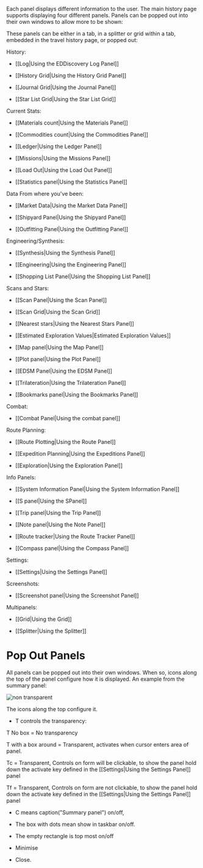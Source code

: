 Each panel displays different information to the user. The main history page supports displaying four different panels. Panels can be popped out into their own windows to allow more to be shown:

These panels can be either in a tab, in a splitter or grid within a tab, embedded in the travel history page, or popped out:

History:

* [[Log|Using the EDDiscovery Log Panel]]

* [[History Grid|Using the History Grid Panel]]

* [[Journal Grid|Using the Journal Panel]]

* [[Star List Grid|Using the Star List Grid]]

Current Stats:

* [[Materials count|Using the Materials Panel]]

* [[Commodities count|Using the Commodities Panel]]

* [[Ledger|Using the Ledger Panel]]

* [[Missions|Using the Missions Panel]]

* [[Load Out|Using the Load Out Panel]]

* [[Statistics panel|Using the Statistics Panel]]

Data From where you've been:

* [[Market Data|Using the Market Data Panel]]

* [[Shipyard Panel|Using the Shipyard Panel]]

* [[Outfitting Panel|Using the Outfitting Panel]]

Engineering/Synthesis:

* [[Synthesis|Using the Synthesis Panel]]

* [[Engineering|Using the Engineering Panel]]

* [[Shopping List Panel|Using the Shopping List Panel]]

Scans and Stars:

* [[Scan Panel|Using the Scan Panel]]

* [[Scan Grid|Using the Scan Grid]]

* [[Nearest stars|Using the Nearest Stars Panel]]

* [[Estimated Exploration Values|Estimated Exploration Values]]

* [[Map panel|Using the Map Panel]]

* [[Plot panel|Using the Plot Panel]]

* [[EDSM Panel|Using the EDSM Panel]]

* [[Trilateration|Using the Trilateration Panel]]

* [[Bookmarks panel|Using the Bookmarks Panel]]

Combat:

* [[Combat Panel|Using the combat panel]]

Route Planning:

* [[Route Plotting|Using the Route Panel]]

* [[Expedition Planning|Using the Expeditions Panel]]

* [[Exploration|Using the Exploration Panel]]

Info Panels:

* [[System Information Panel|Using the System Information Panel]]

* [[S panel|Using the SPanel]]

* [[Trip panel|Using the Trip Panel]]

* [[Note panel|Using the Note Panel]]

* [[Route tracker|Using the Route Tracker Panel]]

* [[Compass panel|Using the Compass Panel]]

Settings:

* [[Settings|Using the Settings Panel]]

Screenshots:

* [[Screenshot panel|Using the Screenshot Panel]]

Multipanels:

* [[Grid|Using the Grid]]

* [[Splitter|Using the Splitter]]

# Pop Out Panels

All panels can be popped out into their own windows. When so, icons along the top of the panel configure how it is displayed. An example from the summary panel:

![non transparent](http://i.imgur.com/WTf1jtO.png)

The icons along the top configure it.  

* T controls the transparency: 

T No box = No transparency

T with a box around = Transparent, activates when cursor enters area of panel.

Tc = Transparent, Controls on form will be clickable, to show the panel hold down the activate key defined in the [[Settings|Using the Settings Panel]] panel

Tf = Transparent, Controls on form are not clickable, to show the panel hold down the activate key defined in the [[Settings|Using the Settings Panel]] panel

* C means caption("Summary panel") on/off, 

* The box with dots mean show in taskbar on/off.  

* The empty rectangle is top most on/off

* Minimise 

* Close.
